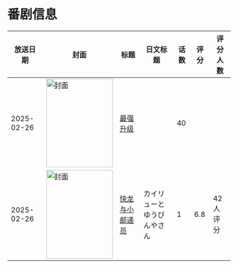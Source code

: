 # 番剧信息

|放送日期|封面|标题|日文标题|话数|评分|评分人数|
|---|---|---|---|---|---|---|
|2025-02-26|<img src="https://lain.bgm.tv/pic/cover/c/cd/85/508169_qBfzq.jpg" alt="封面" style="width:150px;height:200px;object-fit:cover;">|[最强升级](https://bangumi.tv/subject/508169)||40|||
|2025-02-26|<img src="https://lain.bgm.tv/pic/cover/c/81/37/536271_oOBWB.jpg" alt="封面" style="width:150px;height:200px;object-fit:cover;">|[快龙与小邮递员](https://bangumi.tv/subject/536271)|カイリューとゆうびんやさん|1|6.8|42人评分|
